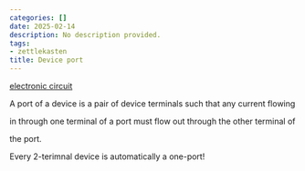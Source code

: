 ```yaml
---
categories: []
date: 2025-02-14
description: No description provided.
tags:
- zettlekasten
title: Device port
---
```


[electronic circuit](electronic%20circuit)

A port of a device is a pair of device terminals such that any current flowing

in through one terminal of a port must flow out through the other terminal of

the port.

Every 2-terimnal device is automatically a one-port!